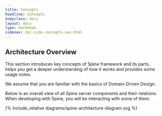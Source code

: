 ```yaml
---
title: Concepts 
headline: Concepts 
bodyclass: docs
layout: docs
type: markdown
sidenav: doc-side-concepts-nav.html
---
```

<h2 class="top">Architecture Overview</h2>
<div id="toc" class="toc hide-block"></div>
This section introduces key concepts of Spine framework and its parts, helps you get a deeper understanding of how it works and provides some usage notes. 
<p class="note">We assume that you are familiar with the basics of Domain-Driven Design.</p> 

Below is an overall view of <span id="display-all-components">all Spine server components</span> and their relations. When developing with Spine, you will be interacting with <span id="display-user-facing-components">some of them</span>.

<script src="/js/architecture-diagram.js" type="text/javascript" charset="utf-8"></script>

{% include_relative diagrams/spine-architecture-diagram.svg %}



